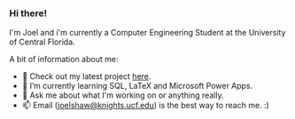 ### Hi there!

I'm Joel and i'm currently a Computer Engineering Student at the University of Central Florida.

A bit of information about me:
- 🔭 Check out my latest project [here](https://github.com/JoelShaw0/3D-Prototype).
- 🌱 I’m currently learning SQL, LaTeX and Microsoft Power Apps.
- 💬 Ask me about what I'm working on or anything really.
- 📫 Email (joelshaw@knights.ucf.edu) is the best way to reach me. :)
<!--
**JoelShaw0/JoelShaw0** is a ✨ _special_ ✨ repository because its `README.md` (this file) appears on your GitHub profile.

Here are some ideas to get you started:

- 🔭 I’m currently working on ...
- 🌱 I’m currently learning ...
- 👯 I’m looking to collaborate on ...
- 🤔 I’m looking for help with ...
- 💬 Ask me about ...
- 📫 How to reach me: ...
- ⚡ Fun fact: ...
-->
